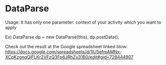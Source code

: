 # DataParse

Usage: 
  It has only one parameter: context of your activity which you want to apply
  
  Ex) DataParse dp = new DataParse(this);
      dp.postData();
      
      
Check out the result at the Google spreadsheet linked blow:
https://docs.google.com/spreadsheets/d/1lU5efmAMNx-XCpKzgnqQjFLKr2VFzQ3Fp6JRhZu31B0/edit#gid=728444907
